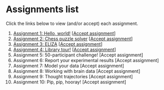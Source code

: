 # Assignments list

Click the links below to view (and/or accept) each assignment.

1. [Assignment 1: Hello, world!](https://github.com/ContextLab/psyc32-hello-world)  [[Accept assignment](https://classroom.github.com/a/xjc-u-1F)]
2. [Assignment 2: Chess puzzle solver](https://github.com/ContextLab/psyc32-n-queens) [[Accept assignment](https://classroom.github.com/a/nHf5amef)]
3. [Assignment 3: ELIZA](https://github.com/ContextLab/psyc32-eliza) [[Accept assignment](https://classroom.github.com/a/05_59FMz)]
4. [Assignment 4: Library tour!](https://github.com/ContextLab/psyc32-library-tour) [[Accept assignment](https://classroom.github.com/a/kU7_Fvov)]
5. Assignment 5: 50-participant challenge! [Accept assignment]
6. Assignment 6: Report your experimental results [Accept assignment]
7. Assignment 7: Model your data [Accept assignment]
8. Assignment 8: Working with brain data [Accept assignment]
9. Assignment 9: Thought trajectories [Accept assignment]
10. Assignment 10: Pip, pip, hooray! [Accept assignment]
